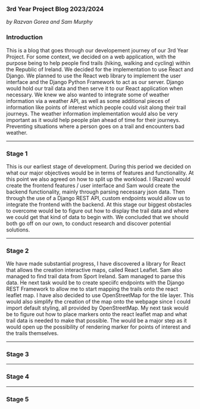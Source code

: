 ### 3rd Year Project Blog 2023/2024

*by Razvan Gorea and Sam Murphy*

### Introduction

This is a blog that goes through our developement journey of our 3rd Year Project. For some context, we decided on a web application, with the purpose being to help people find trails (hiking, walking and cycling) within the Republic of Ireland. We decided for the implementation to use React and Django. We planned to use the React web library to implement the user interface and the Django Python Framework to act as our server. Django would hold our trail data and then serve it to our React application when necessary. We knew we also wanted to integrate some of weather information via a weather API, as well as some additional pieces of information like points of interest which people could visit along their trail journeys. The weather information implementation would also be very important as it would help people plan ahead of time for their journeys. Preventing situations where a person goes on a trail and encounters bad weather. 

---

### Stage 1

This is our earliest stage of development. During this period we decided on what our major objectives would be in terms of features and functionality. At this point we also agreed on how to split up the workload. I (Razvan) would create the frontend features / user interface and Sam would create the backend functionality, mainly through parsing necessary json data. Then through the use of a Django REST API, custom endpoints would allow us to integrate the frontend with the backend. At this stage our biggest obstacles to overcome would be to figure out how to display the trail data and where we could get that kind of data to begin with. We concluded that we should both go off on our own, to conduct research and discover potential solutions.

---

### Stage 2

We have made substantial progress, I have discovered a library for React that allows the creation interactive maps, called React Leaflet. Sam also managed to find trail data from Sport Ireland. Sam managed to parse this data. He next task would be to create speciifc endpoints with the Django REST Framework to allow me to start mapping the trails onto the react leaflet map. I have also decided to use OpenStreetMap for the tile layer. This would also simplify the creation of the map onto the webpage since I could import default styling, all provided by OpenStreetMap. My next task would be to figure out how to place markers onto the react leaflet map and what trail data is needed to make that possible. The would be a major step as it would open up the possibility of rendering marker for points of interest and the trails themselves. 

---

### Stage 3

---

### Stage 4

---

### Stage 5
